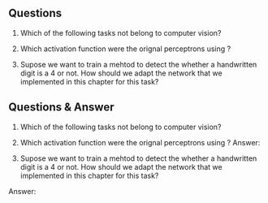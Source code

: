 ## Questions ##
1. Which of the following tasks not belong to computer vision?


2. Which activation function were the orignal perceptrons using ?
3. Supose we want to train a mehtod to detect the whether a handwritten digit is a 4 or not. How should we adapt the network that we implemented in this chapter for this task?

## Questions & Answer ##
1. Which of the following tasks not belong to computer vision?


2. Which activation function were the orignal perceptrons using ?
Answer:

3. Supose we want to train a mehtod to detect the whether a handwritten digit is a 4 or not. How should we adapt the network that we implemented in this chapter for this task?

Answer:


